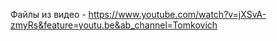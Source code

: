 Файлы из видео - https://www.youtube.com/watch?v=jXSvA-zmyRs&feature=youtu.be&ab_channel=Tomkovich

